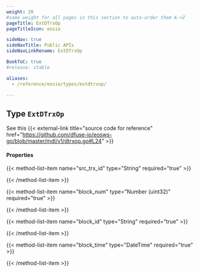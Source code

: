 ```yaml
---
weight: 20
#same weight for all pages in this section to auto-order them A->Z
pageTitle: ExtDTrxOp
pageTitleIcon: eosio

sideNav: true
sideNavTitle: Public APIs
sideNavLinkRename: ExtDTrxOp

BookToC: true
#release: stable

aliases:
  - /reference/eosio/types/extdtrxop/

---
```


## Type `ExtDTrxOp`

See this {{< external-link title="source code for reference" href="https://github.com/dfuse-io/eosws-go/blob/master/mdl/v1/dtrxop.go#L24" >}}

#### Properties

{{< method-list-item name="src_trx_id" type="String" required="true" >}}
  <!-- TODO: required or not? + Add description -->
{{< /method-list-item >}}

{{< method-list-item name="block_num" type="Number (uint32)" required="true" >}}
  <!-- TODO: required or not? + Add description -->
{{< /method-list-item >}}

{{< method-list-item name="block_id" type="String" required="true" >}}
  <!-- TODO: required or not? + Add description -->
{{< /method-list-item >}}

{{< method-list-item name="block_time" type="DateTime" required="true" >}}
  <!-- TODO: required or not? + Add description -->
{{< /method-list-item >}}
